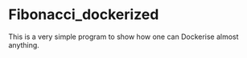 # Fibonacci_dockerized

This is a very simple program to show how one can Dockerise almost anything. 
